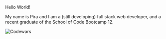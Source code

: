 Hello World!

My name is Pira and I am a (still developing) full stack web developer, and a recent graduate of the School of Code Bootcamp 12.

![Codewars](https://github.r2v.ch/codewars?user=piratejas)
